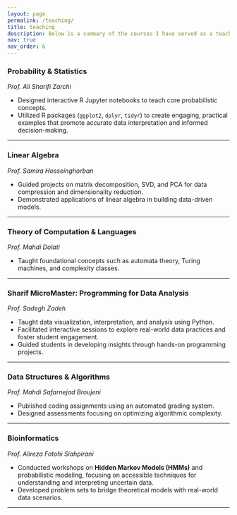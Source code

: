 ```yaml
---
layout: page
permalink: /teaching/
title: teaching
description: Below is a summary of the courses I have served as a teaching assistant. Each course includes the professor's name and a list of key responsibilities and contributions.
nav: true
nav_order: 6
---
```


### **Probability & Statistics**
*Prof. Ali Sharifi Zarchi*

- Designed interactive R Jupyter notebooks to teach core probabilistic concepts.
- Utilized R packages (`ggplot2`, `dplyr`, `tidyr`) to create engaging, practical examples that promote accurate data interpretation and informed decision-making.

---

### **Linear Algebra**
*Prof. Samira Hosseinghorban*

- Guided projects on matrix decomposition, SVD, and PCA for data compression and dimensionality reduction.
- Demonstrated applications of linear algebra in building data-driven models.

---

### **Theory of Computation & Languages**
*Prof. Mahdi Dolati*

- Taught foundational concepts such as automata theory, Turing machines, and complexity classes.

---

### **Sharif MicroMaster: Programming for Data Analysis**
*Prof. Sadegh Zadeh*

- Taught data visualization, interpretation, and analysis using Python.
- Facilitated interactive sessions to explore real-world data practices and foster student engagement.
- Guided students in developing insights through hands-on programming projects.

---

### **Data Structures & Algorithms**
*Prof. Mahdi Safarnejad Broujeni*

- Published coding assignments using an automated grading system.
- Designed assessments focusing on optimizing algorithmic complexity.

---

### **Bioinformatics**
*Prof. Alireza Fotohi Siahpirani*

- Conducted workshops on **Hidden Markov Models (HMMs)** and probabilistic modeling, focusing on accessible techniques for understanding and interpreting uncertain data.
- Developed problem sets to bridge theoretical models with real-world data scenarios.

---

